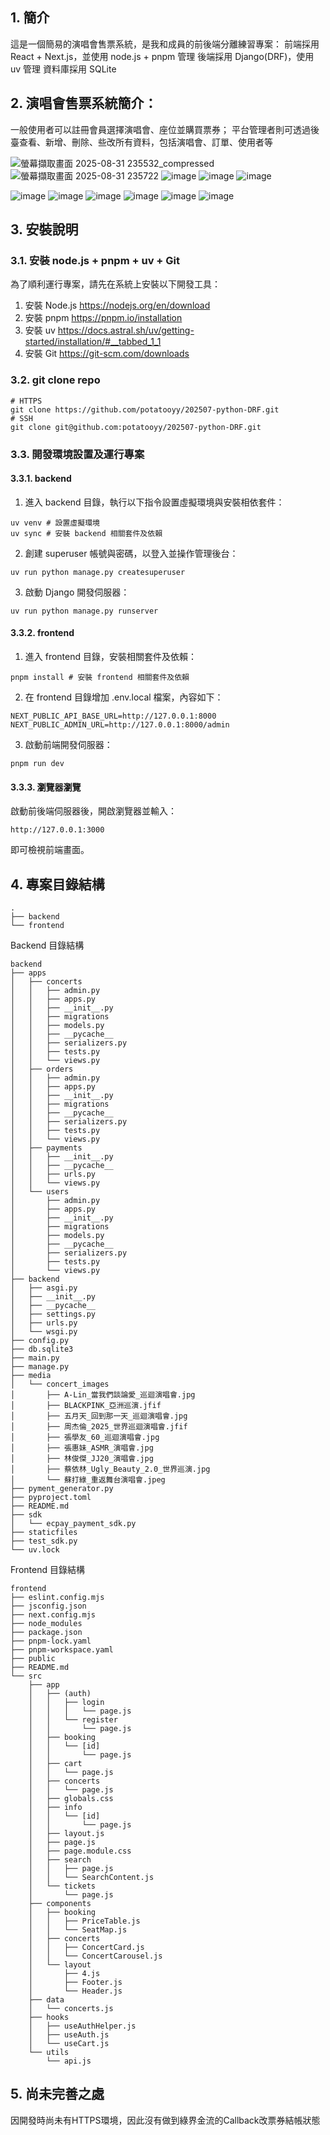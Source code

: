 ## 1. 簡介
這是一個簡易的演唱會售票系統，是我和成員的前後端分離練習專案：
前端採用 React + Next.js，並使用 node.js + pnpm 管理
後端採用 Django(DRF)，使用 uv 管理
資料庫採用 SQLite

## 2. 演唱會售票系統簡介：
一般使用者可以註冊會員選擇演唱會、座位並購買票券；
平台管理者則可透過後臺查看、新增、刪除、些改所有資料，包括演唱會、訂單、使用者等

![螢幕擷取畫面 2025-08-31 235532_compressed](https://hackmd.io/_uploads/BJGcxxMcge.jpg)
![螢幕擷取畫面 2025-08-31 235722](https://hackmd.io/_uploads/Hy0ZWezcll.png)
![image](https://hackmd.io/_uploads/SyLSblz9lg.png)
![image](https://hackmd.io/_uploads/ByWKbxfcxl.png)
![image](https://hackmd.io/_uploads/Bkk2ZgG9gl.png)

![image](https://hackmd.io/_uploads/BJfXPLGqll.png)
![image](https://hackmd.io/_uploads/Bk8ND8fcgg.png)
![image](https://hackmd.io/_uploads/By2wwIz5xx.png)
![image](https://hackmd.io/_uploads/r1IiLIM5el.png)
![image](https://hackmd.io/_uploads/HkG1PIfceg.png)
![image](https://hackmd.io/_uploads/B1YnDLzclx.png)

## 3. 安裝說明

### 3.1. 安裝 node.js + pnpm + uv + Git
為了順利運行專案，請先在系統上安裝以下開發工具：
1. 安裝 Node.js
https://nodejs.org/en/download
2. 安裝 pnpm
https://pnpm.io/installation
3. 安裝 uv
https://docs.astral.sh/uv/getting-started/installation/#__tabbed_1_1
4. 安裝 Git
https://git-scm.com/downloads

### 3.2. git clone repo

```bash=
# HTTPS
git clone https://github.com/potatooyy/202507-python-DRF.git
# SSH
git clone git@github.com:potatooyy/202507-python-DRF.git
```

### 3.3. 開發環境設置及運行專案

#### 3.3.1. backend
1. 進入 backend 目錄，執行以下指令設置虛擬環境與安裝相依套件：
```bash=
uv venv # 設置虛擬環境
uv sync # 安裝 backend 相關套件及依賴
```
2. 創建 superuser 帳號與密碼，以登入並操作管理後台：
```bash=
uv run python manage.py createsuperuser
```
3. 啟動 Django 開發伺服器：
```bash=
uv run python manage.py runserver
```
#### 3.3.2. frontend
1. 進入 frontend 目錄，安裝相關套件及依賴：
```bash=
pnpm install # 安裝 frontend 相關套件及依賴
```
2. 在 frontend 目錄增加 .env.local 檔案，內容如下：
```env=
NEXT_PUBLIC_API_BASE_URL=http://127.0.0.1:8000
NEXT_PUBLIC_ADMIN_URL=http://127.0.0.1:8000/admin
```
3. 啟動前端開發伺服器：
```bash=
pnpm run dev
```
#### 3.3.3. 瀏覽器瀏覽
啟動前後端伺服器後，開啟瀏覽器並輸入：
```text=
http://127.0.0.1:3000
```
即可檢視前端畫面。

## 4. 專案目錄結構

```text=
.
├── backend
└── frontend
```
Backend 目錄結構
```text=
backend
├── apps
│   ├── concerts
│   │   ├── admin.py
│   │   ├── apps.py
│   │   ├── __init__.py
│   │   ├── migrations
│   │   ├── models.py
│   │   ├── __pycache__
│   │   ├── serializers.py
│   │   ├── tests.py
│   │   └── views.py
│   ├── orders
│   │   ├── admin.py
│   │   ├── apps.py
│   │   ├── __init__.py
│   │   ├── migrations
│   │   ├── __pycache__
│   │   ├── serializers.py
│   │   ├── tests.py
│   │   └── views.py
│   ├── payments
│   │   ├── __init__.py
│   │   ├── __pycache__
│   │   ├── urls.py
│   │   └── views.py
│   └── users
│       ├── admin.py
│       ├── apps.py
│       ├── __init__.py
│       ├── migrations
│       ├── models.py
│       ├── __pycache__
│       ├── serializers.py
│       ├── tests.py
│       └── views.py
├── backend
│   ├── asgi.py
│   ├── __init__.py
│   ├── __pycache__
│   ├── settings.py
│   ├── urls.py
│   └── wsgi.py
├── config.py
├── db.sqlite3
├── main.py
├── manage.py
├── media
│   └── concert_images
│       ├── A-Lin_當我們談論愛_巡迴演唱會.jpg
│       ├── BLACKPINK_亞洲巡演.jfif
│       ├── 五月天_回到那一天_巡迴演唱會.jpg
│       ├── 周杰倫_2025_世界巡迴演唱會.jfif
│       ├── 張學友_60_巡迴演唱會.jpg
│       ├── 張惠妹_ASMR_演唱會.jpg
│       ├── 林俊傑_JJ20_演唱會.jpg
│       ├── 蔡依林_Ugly_Beauty_2.0_世界巡演.jpg
│       └── 蘇打綠_重返舞台演唱會.jpeg
├── pyment_generator.py
├── pyproject.toml
├── README.md
├── sdk
│   └── ecpay_payment_sdk.py
├── staticfiles
├── test_sdk.py
└── uv.lock
```
Frontend 目錄結構
```text=
frontend
├── eslint.config.mjs
├── jsconfig.json
├── next.config.mjs
├── node_modules
├── package.json
├── pnpm-lock.yaml
├── pnpm-workspace.yaml
├── public
├── README.md
└── src
    ├── app
    │   ├── (auth)
    │   │   ├── login
    │   │   │   └── page.js
    │   │   └── register
    │   │       └── page.js
    │   ├── booking
    │   │   └── [id]
    │   │       └── page.js
    │   ├── cart
    │   │   └── page.js
    │   ├── concerts
    │   │   └── page.js
    │   ├── globals.css
    │   ├── info
    │   │   └── [id]
    │   │       └── page.js
    │   ├── layout.js
    │   ├── page.js
    │   ├── page.module.css
    │   ├── search
    │   │   ├── page.js
    │   │   └── SearchContent.js
    │   └── tickets
    │       └── page.js
    ├── components
    │   ├── booking
    │   │   ├── PriceTable.js
    │   │   └── SeatMap.js
    │   ├── concerts
    │   │   ├── ConcertCard.js
    │   │   └── ConcertCarousel.js
    │   └── layout
    │       ├── 4.js
    │       ├── Footer.js
    │       └── Header.js
    ├── data
    │   └── concerts.js
    ├── hooks
    │   ├── useAuthHelper.js
    │   ├── useAuth.js
    │   └── useCart.js
    └── utils
        └── api.js

```

## 5. 尚未完善之處

因開發時尚未有HTTPS環境，因此沒有做到綠界金流的Callback改票券結帳狀態

